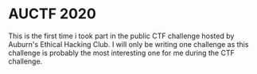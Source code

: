 # AUCTF 2020 
This is the first time i took part in the public CTF challenge hosted by Auburn's Ethical Hacking Club. I will only be writing one challenge as this challenge is probably the most interesting one for me during the CTF challenge. 
